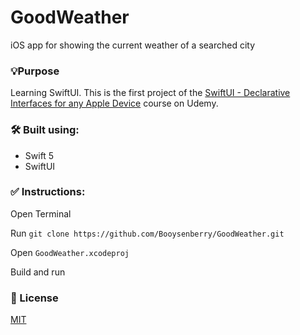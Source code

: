 # GoodWeather
iOS app for showing the current weather of a searched city

### 💡Purpose
Learning SwiftUI. This is the first project of the [SwiftUI - Declarative Interfaces for any Apple Device](https://www.udemy.com/share/101WkGBUYbcV9RQnQ=/) course on Udemy.

### 🛠 Built using:
* Swift 5
* SwiftUI

### ✅ Instructions:

Open Terminal 

Run `git clone https://github.com/Booysenberry/GoodWeather.git`

Open `GoodWeather.xcodeproj`

Build and run

### 🎁 License  
[MIT](https://choosealicense.com/licenses/mit/)

